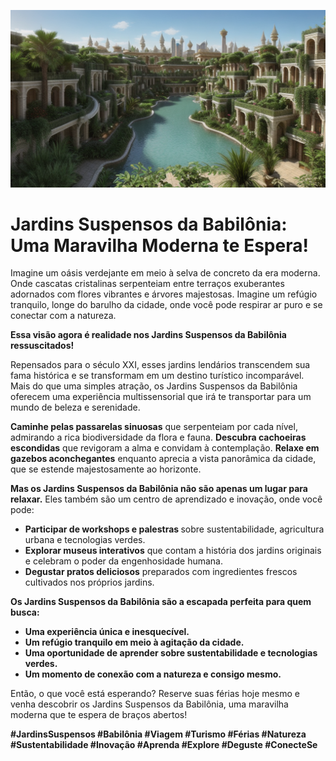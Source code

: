 ![Jardim Suspenso da Babilonia](jardins.png)

# Jardins Suspensos da Babilônia: Uma Maravilha Moderna te Espera!

Imagine um oásis verdejante em meio à selva de concreto da era moderna. Onde cascatas cristalinas serpenteiam entre terraços exuberantes adornados com flores vibrantes e árvores majestosas. Imagine um refúgio tranquilo, longe do barulho da cidade, onde você pode respirar ar puro e se conectar com a natureza.

<b> Essa visão agora é realidade nos Jardins Suspensos da Babilônia ressuscitados! </b>

Repensados para o século XXI, esses jardins lendários transcendem sua fama histórica e se transformam em um destino turístico incomparável. Mais do que uma simples atração, os Jardins Suspensos da Babilônia oferecem uma experiência multissensorial que irá te transportar para um mundo de beleza e serenidade.

<b>Caminhe pelas passarelas sinuosas</b> que serpenteiam por cada nível, admirando a rica biodiversidade da flora e fauna. <b>Descubra cachoeiras escondidas</b> que revigoram a alma e convidam à contemplação. <b>Relaxe em gazebos aconchegantes</b> enquanto aprecia a vista panorâmica da cidade, que se estende majestosamente ao horizonte.

<b>Mas os Jardins Suspensos da Babilônia não são apenas um lugar para relaxar.</b> Eles também são um centro de aprendizado e inovação, onde você pode:

<ul>
    <li><b>Participar de workshops e palestras </b>sobre sustentabilidade, agricultura urbana e tecnologias verdes.
    <li><b>Explorar museus interativos</b> que contam a história dos jardins originais e celebram o poder da engenhosidade humana.
    <li><b>Degustar pratos deliciosos</b> preparados com ingredientes frescos cultivados nos próprios jardins.
</ul>

<b>Os Jardins Suspensos da Babilônia são a escapada perfeita para quem busca:

<ul>
    <li>Uma experiência única e inesquecível.
    <li>Um refúgio tranquilo em meio à agitação da cidade.
    <li>Uma oportunidade de aprender sobre sustentabilidade e tecnologias verdes.
    <li>Um momento de conexão com a natureza e consigo mesmo.</b>
</ul>

Então, o que você está esperando?</b> Reserve suas férias hoje mesmo e venha descobrir os Jardins Suspensos da Babilônia, uma maravilha moderna que te espera de braços abertos!


<b>#JardinsSuspensos #Babilônia #Viagem #Turismo #Férias #Natureza #Sustentabilidade #Inovação #Aprenda #Explore #Deguste #ConecteSe</b>